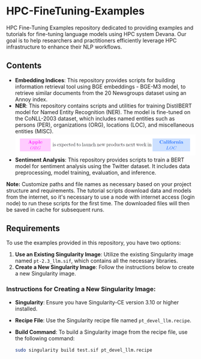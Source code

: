 # HPC-FineTuning-Examples
HPC Fine-Tuning Examples repository dedicated to providing examples and tutorials for fine-tuning language models using HPC system Devana.
Our goal is to help researchers and practitioners efficiently leverage HPC infrastructure to enhance their NLP workflows.

## Contents
- **Embedding Indices**: This repository provides scripts for building information retrieval tool using BGE embeddings - BGE-M3 model, to retrieve similar documents from the 20 Newsgroups dataset using an Annoy index.
- **NER**: This repository contains scripts and utilities for training DistilBERT model for Named Entity Recognition (NER). The model is fine-tuned on the CoNLL-2003 dataset, which includes named entities such as persons (PER), organizations (ORG), locations (LOC), and miscellaneous entities (MISC).
![NER image](NER_image.png)
- **Sentiment Analysis**: This repository provides scripts to train a BERT model for sentiment analysis using the Twitter dataset. It includes data preprocessing, model training, evaluation, and inference.

**Note:** Customize paths and file names as necessary based on your project structure and requirements.
The tutorial scripts download data and models from the internet, so it's necessary to use a node with internet access (login node) to run these scripts for the first time. The downloaded files will then be saved in cache for subsequent runs.

## Requirements

To use the examples provided in this repository, you have two options:

1. **Use an Existing Singularity Image**: Utilize the existing Singularity image named `pt-2.3_llm.sif`, which contains all the necessary libraries.
2. **Create a New Singularity Image**: Follow the instructions below to create a new Singularity image.

### Instructions for Creating a New Singularity Image:

- **Singularity**: Ensure you have Singularity-CE version 3.10 or higher installed.
- **Recipe File**: Use the Singularity recipe file named `pt_devel_llm.recipe`.
- **Build Command**: To build a Singularity image from the recipe file, use the following command:

  ```sh
  sudo singularity build test.sif pt_devel_llm.recipe